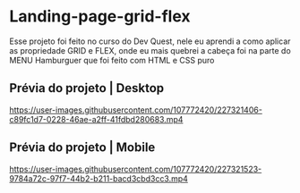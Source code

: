 # Landing-page-grid-flex
<p>Esse projeto foi feito no curso do Dev Quest, nele eu aprendi a como aplicar as 
propriedade GRID e FLEX, onde eu mais quebrei a cabeça foi na parte do MENU Hamburguer que foi feito com HTML e CSS puro</p>

## Prévia do projeto | Desktop


https://user-images.githubusercontent.com/107772420/227321406-c89fc1d7-0228-46ae-a2ff-41fdbd280683.mp4



## Prévia do projeto | Mobile

https://user-images.githubusercontent.com/107772420/227321523-9784a72c-97f7-44b2-b211-bacd3cbd3cc3.mp4

